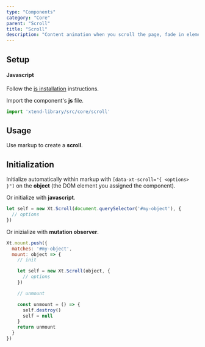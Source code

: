 ```yaml
---
type: "Components"
category: "Core"
parent: "Scroll"
title: "Scroll"
description: "Content animation when you scroll the page, fade in elements, parallax."
---
```


## Setup

#### Javascript

Follow the [js installation](/introduction/getting-started/setup#js-installation) instructions.

Import the component's **js** file.

```jsx
import 'xtend-library/src/core/scroll'
```

## Usage

Use markup to create a **scroll**.

<script type="text/plain" class="language-markup">
  <div data-xt-scroll="{ elements: <Query> }">
    <!-- content -->
  </div>
</script>

## Initialization

Initialize automatically within markup with `[data-xt-scroll="{ <options> }"]` on the **object** (the DOM element you assigned the component).

Or initialize with **javascript**.

```js
let self = new Xt.Scroll(document.querySelector('#my-object'), {
  // options
})
```

Or inizialize with **mutation observer**.

```js
Xt.mount.push({
  matches: '#my-object',
  mount: object => {
    // init

    let self = new Xt.Scroll(object, {
      // options
    })

    // unmount

    const unmount = () => {
      self.destroy()
      self = null
    }
    return unmount
  }
})
```
